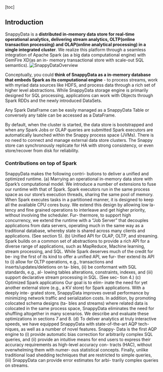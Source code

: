 [toc]
## Introduction
SnappyData is a **distributed in-memory data store for real-time operational analytics, delivering stream analytics, OLTP(online transaction processing) and OLAP(online analytical processing) in a single integrated cluster**. We realize this platform through a seamless integration of Apache Spark (as a big data computational engine) with GemFire XD(as an in- memory transactional store with scale-out SQL semantics). 
![SnappyDataOverview](https://prismic-io.s3.amazonaws.com/snappyblog/c6658eccdaf158546930376296cd7c3d33cff544_jags_resize.png)


Conceptually, you could **think of SnappyData as a in-memory database that embeds Spark as its computational engine** - to process streams, work with myriad data sources like HDFS, and process data through a rich set of higher level abstractions. While SnappyData storage engine is primarily designed for SQL processing, applications can work with Objects through Spark RDDs and the newly introduced DataSets. 

Any Spark DataFrame can be easily managed as a SnappyData Table or conversely any table can be accessed as a DataFrame. 

By default, when the cluster is started, the data store is bootstrapped and when any Spark Jobs or OLAP queries are submitted Spark executors are automatically launched within the Snappy process space (JVMs). There is no need to connect and manage external data store clusters. The Snappy store can synchronously replicate for HA with strong consistency,  or even store/recover from disk for reliability.

### Contributions on top of Spark
SnappyData makes the following contri- butions to deliver a unified and optimized runtime.
(a) Marrying an operational in-memory data store with Spark’s computational model. We introduce a number of extensions to fuse our runtime with that of Spark. Spark executors run in the same process space as our store’s execution threads, sharing the same pool of memory. When Spark executes tasks in a partitioned manner, it is designed to keep all the available CPU cores busy. We extend this design by allowing low la- tency and fine grained operations to interleave and get higher priority, without involving the scheduler. Fur- thermore, to support high concurrency, we extend the runtime with a “Job Server” that decouples applications from data servers, operating much in the same way as a traditional database, whereby state is shared across many clients and applications. (See section 5).
(b) Unified API for OLAP, OLTP, and streaming. Spark builds on a common set of abstractions to provide a rich API for a diverse range of applications, such as MapReduce, Machine learning, stream processing, and SQL. While Spark deserves much of the credit for be- ing the first of its kind to offer a unified API, we fur- ther extend its API to (i) allow for OLTP operations, e.g., transactions and inserts/updates/deletions on ta- bles, (ii) be conformant with SQL standards, e.g., al- lowing tables alterations, constraints, indexes, and (iii) support declarative stream processing in SQL. (See sec- tion 4.)
(c) Optimized Spark applications Our goal is to elim- inate the need for yet another external store (e.g., a KV store) for Spark applications. With a deeply inte- grated store, SnappyData improves overall performance by minimizing network traffic and serialization costs. In addition, by promoting colocated schema designs (ta- bles and streams) where related data is colocated in the same process space, SnappyData eliminates the need for shuffling altogether in many scenarios. We describe and evaluate these optimizations in sections 7 and 8.
(d) To deliver analytics at truly interactive speeds, we have equipped SnappyData with state-of-the-art AQP tech- niques, as well as a number of novel features. Snappy- Data is the first AQP engine to (i) provide automatic bias correction for arbitrarily complex SQL queries, and (ii) provide an intuitive means for end users to express their accuracy requirements as high-level accuracy con- tracts (HAC), without overwhelming them with numer- ous statistical concepts. Finally, unlike traditional load shedding techniques that are restricted to simple queries, (iii) SnappyData can provide error estimates for arbi- trarily complex queries on streams.



